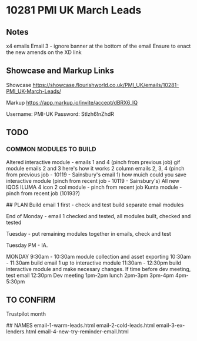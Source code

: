 # 10281 PMI UK March Leads

## Notes
x4 emails 
Email 3 - ignore banner at the bottom of the email
Ensure to enact the new amends on the XD link

## Showcase and Markup Links

Showcase
https://showcase.flourishworld.co.uk/PMI_UK/emails/10281-PMI_UK-March-Leads/

Markup
https://app.markup.io/invite/accept/dBRX6_lQ

Username:
PMI-UK
Password:
StIzh6!nZhdR


## TODO


### COMMON MODULES TO BUILD
Altered interactive module - emails 1 and 4 (pinch from previous job)
gif module emails 2 and 3
here's how it works 2 column emails 2, 3, 4 (pinch from previous job - 10119 - Sainsbury's email 1)
how muich could you save interactive module (pinch from recent job - 10119 - Sainsbury's)
All new IQOS ILUMA 4 icon 2 col module - pinch from recent job
Kunta module  - pinch from recent job (10193?)

## PLAN
Build email 1 first - check and test
build separate email modules

End of Monday - email 1 checked and tested, all modules built, checked and tested

Tuesday - put remaining modules together in emails, check and test

Tuesday PM - IA.

MONDAY
9:30am - 10:30am module collection and asset exporting
10:30am - 11:30am build email 1 up to interactive module
11:30am - 12:30pm build interactive module and make necesary changes. If time before dev meeting, test email
12:30pm Dev meeting
1pm-2pm lunch
2pm-3pm
3pm-4pm
4pm-5:30pm

## TO CONFIRM
Trustpilot month

## NAMES
email-1-warm-leads.html
email-2-cold-leads.html
email-3-ex-lenders.html
email-4-new-try-reminder-email.html

